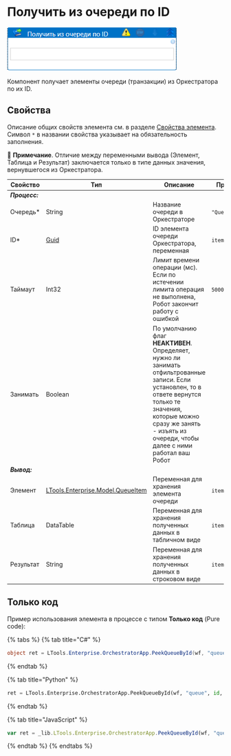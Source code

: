 # Получить из очереди по ID

![](<../../../../.gitbook/assets/получить из очереди по ID.png>)

Компонент получает элементы очереди (транзакции) из Оркестратора по их ID.

## Свойства
Описание общих свойств элемента см. в разделе [Свойства элемента](https://docs.primo-rpa.ru/primo-rpa/primo-studio/process/elements#svoistva-elementa).\
Символ `*` в названии свойства указывает на обязательность заполнения.

:small_blue_diamond: **Примечание**. Отличие между переменными вывода (Элемент, Таблица и Результат) заключается только в типе данных значения, вернувшегося из Оркестратора.

| Свойство   | Тип       | Описание                 | Пример
| ---------- | --------- | ------------------------ | ------------- |
| ***Процесс:*** | | |
| Очередь\*  | String    | Название очереди в Оркестраторе | `"Queue"`
| ID\*       | [Guid](https://docs.microsoft.com/ru-ru/dotnet/api/system.guid?view=net-6.0) | ID элемента очереди Оркестратора, переменная | `item_id`
| Таймаут    | Int32     | Лимит времени операции (мс). Если по истечении лимита операция не выполнена, Робот закончит работу с ошибкой | `5000`
| Занимать   | Boolean   | По умолчанию флаг **НЕАКТИВЕН**. Определяет, нужно ли занимать отфильтрованные записи. Если установлен, то в ответе вернутся только те значения, которые можно сразу же занять - изъять из очереди, чтобы далее с ними работал ваш Робот |
| ***Вывод:*** |   |   |
| Элемент    | [LTools.Enterprise.Model.QueueItem](https://docs.primo-rpa.ru/primo-rpa/g_elements/el_basic/els_orch/els_queues/datatypes) | Переменная для хранения элемента очереди | `item`
| Таблица    | DataTable | Переменная для хранения полученных данных в табличном виде | `item_table`
| Результат  | String    | Переменная для хранения полученных данных в строковом виде | `item_string`

## Только код
Пример использования элемента в процессе с типом **Только код** (Pure code):

{% tabs %}
{% tab title="C#" %}
```csharp
object ret = LTools.Enterprise.OrchestratorApp.PeekQueueById(wf, "queue", id, false);
```
{% endtab %}

{% tab title="Python" %}
```python
ret = LTools.Enterprise.OrchestratorApp.PeekQueueById(wf, "queue", id, false)
```
{% endtab %}

{% tab title="JavaScript" %}
```javascript
var ret = _lib.LTools.Enterprise.OrchestratorApp.PeekQueueById(wf, "queue", id, false);
```
{% endtab %}
{% endtabs %}
